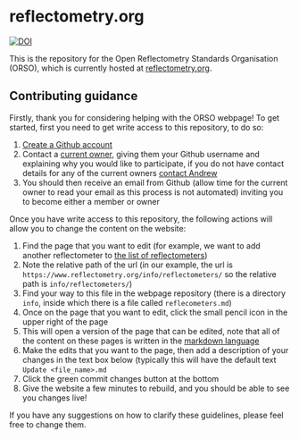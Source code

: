 # reflectometry.org

[![DOI](https://zenodo.org/badge/197004552.svg)](https://zenodo.org/badge/latestdoi/197004552)

This is the repository for the Open Reflectometry Standards Organisation (ORSO), which is currently hosted at [reflectometry.org](reflectometry.org).

## Contributing guidance

Firstly, thank you for considering helping with the ORSO webpage! 
To get started, first you need to get write access to this repository, to do so:

1. [Create a Github account](https://github.com/join)
2. Contact a [current owner](https://github.com/orgs/reflectivity/people), giving them your Github username and explaining why you would like to participate, if you do not have contact details for any of the current owners [contact Andrew](mailto:andrew.mccluskey@diamond.ac.uk)
3. You should then receive an email from Github (allow time for the current owner to read your email as this process is not automated) inviting you to become either a member or owner

Once you have write access to this repository, the following actions will allow you to change the content on the website:

1. Find the page that you want to edit (for example, we want to add another reflectometer to [the list of reflectometers](https://www.reflectometry.org/info/reflectometers/))
2. Note the relative path of the url (in our example, the url is `https://www.reflectometry.org/info/reflectometers/` so the relative path is `info/reflectometers/`)
3. Find your way to this file in the webpage repository (there is a directory `info`, inside which there is a file called `reflecometers.md`)
4. Once on the page that you want to edit, click the small pencil icon in the upper right of the page
5. This will open a version of the page that can be edited, note that all of the content on these pages is written in the [markdown language](https://guides.github.com/features/mastering-markdown/)
6. Make the edits that you want to the page, then add a description of your changes in the text box below (typically this will have the default text `Update <file_name>.md`
7. Click the green commit changes button at the bottom
8. Give the website a few minutes to rebuild, and you should be able to see you changes live!

If you have any suggestions on how to clarify these guidelines, please feel free to change them. 
